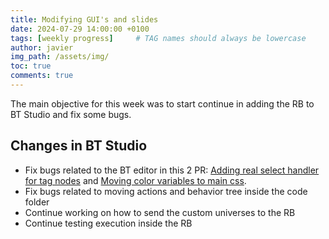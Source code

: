 ```yaml
---
title: Modifying GUI's and slides 
date: 2024-07-29 14:00:00 +0100
tags: [weekly progress]     # TAG names should always be lowercase
author: javier
img_path: /assets/img/
toc: true
comments: true
---
```


The main objective for this week was to start continue in adding the RB to BT Studio and fix some bugs.

## Changes in BT Studio

- Fix bugs related to the BT editor in this 2 PR: [Adding real select handler for tag nodes](https://github.com/JdeRobot/bt-studio/pull/178) and [Moving color variables to main css](https://github.com/JdeRobot/bt-studio/pull/177).
- Fix bugs related to moving actions and behavior tree inside the code folder
- Continue working on how to send the custom universes to the RB
- Continue testing execution inside the RB
